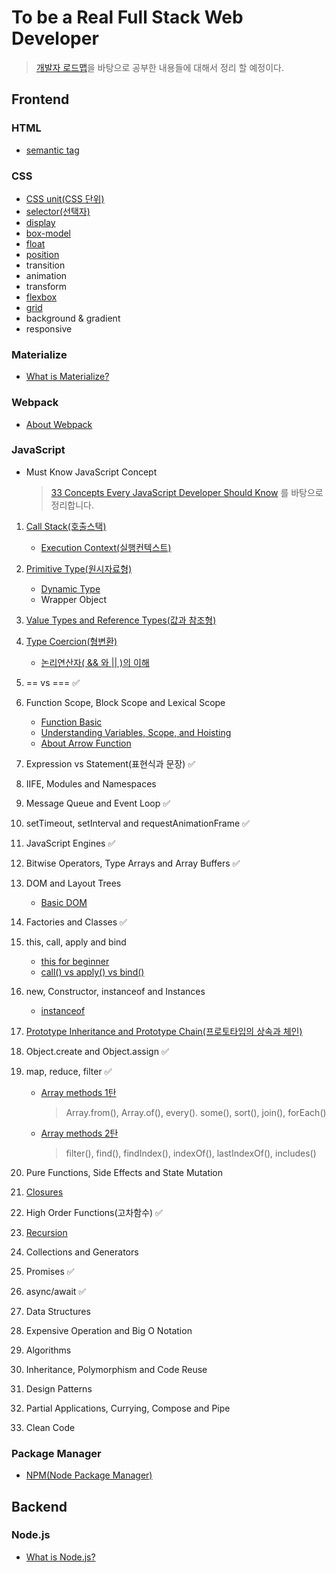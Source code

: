 # To be a Real Full Stack Web Developer

> [개발자 로드맵](https://github.com/kamranahmedse/developer-roadmap)을 바탕으로 공부한 내용들에 대해서 정리 할 예정이다.

## Frontend

### HTML

-   [semantic tag](html/semantic.md)

### CSS

-   [CSS unit(CSS 단위)](CSS/css-unit.md)
-   [selector(선택자)](CSS/selector.md)
-   [display](CSS/display.md)
-   [box-model](CSS/boxmodel.md)
-   [float](CSS/float.md)
-   [position](CSS/position.md)
-   transition
-   animation
-   transform
-   [flexbox](CSS/flexbox.md)
-   [grid](CSS/grid.md)
-   background & gradient
-   responsive

### Materialize

-   [What is Materialize?](Materialize/what-is-materialize.md)

### Webpack

-   [About Webpack](Webpack/webpack.md)

### JavaScript

-   Must Know JavaScript Concept
    > [33 Concepts Every JavaScript Developer Should Know](https://github.com/jjanmo/33-js-concepts) 를 바탕으로 정리합니다.

1.  [Call Stack(호출스택)](JavaScript/33Concepts/callstack.md)

    -   [Execution Context(실행컨텍스트)](JavaScript/33Concepts/execution-context.md)

2.  [Primitive Type(원시자료형)](JavaScript/33Concepts/primitivetype.md)

    -   [Dynamic Type](JavaScript/33Concepts/dynamicType.md)
    -   Wrapper Object

3.  [Value Types and Reference Types(값과 참조형)](JavaScript/33Concepts/valueType-vs-referenceType.md)
4.  [Type Coercion(형변환)](JavaScript/33Concepts/coercion.md)

    -   [논리연산자( && 와 || )의 이해](JavaScript/33Concepts/logical_operator.md)

5.  == vs === ✅
6.  Function Scope, Block Scope and Lexical Scope

    -   [Function Basic](JavaScript/33Concepts/function_basic.md)
    -   [Understanding Variables, Scope, and Hoisting](JavaScript/33Concepts/variables_scope_hoisting.md)
    -   [About Arrow Function](JavaScript/33Concepts/arrowfunction.md)

7.  Expression vs Statement(표현식과 문장) ✅
8.  IIFE, Modules and Namespaces
9.  Message Queue and Event Loop ✅
10. setTimeout, setInterval and requestAnimationFrame ✅
11. JavaScript Engines ✅
12. Bitwise Operators, Type Arrays and Array Buffers ✅
13. DOM and Layout Trees
    -   [Basic DOM](JavaScript/33Concepts/DOM.md)
14. Factories and Classes ✅
15. this, call, apply and bind
    -   [this for beginner](JavaScript/33Concepts/this.md)
    -   [call() vs apply() vs bind()](JavaScript/33Concepts/call_apply_bind.md)
16. new, Constructor, instanceof and Instances

    -   [instanceof](JavaScript/33Concepts/instanceof.md)

17. [Prototype Inheritance and Prototype Chain(프로토타입의 상속과 체인)](JavaScript/33Concepts/prototype.md)
18. Object.create and Object.assign ✅
19. map, reduce, filter ✅

    -   [Array methods 1탄](JavaScript/array/arrayMethod1.md)

        > Array.from(), Array.of(), every(). some(), sort(), join(), forEach()

    -   [Array methods 2탄](JavaScript/array/arrayMethod2.md)
        > filter(), find(), findIndex(), indexOf(), lastIndexOf(), includes()

20. Pure Functions, Side Effects and State Mutation
21. [Closures](JavaScript/33Concepts/closure.md)
22. High Order Functions(고차함수) ✅
23. [Recursion](JavaScript/33Concepts/recursion.md)
24. Collections and Generators
25. Promises ✅
26. async/await ✅
27. Data Structures
28. Expensive Operation and Big O Notation
29. Algorithms
30. Inheritance, Polymorphism and Code Reuse
31. Design Patterns
32. Partial Applications, Currying, Compose and Pipe
33. Clean Code

### Package Manager

-   [NPM(Node Package Manager)](PackageManager/NPM.md)

## Backend

### Node.js

-   [What is Node.js?](Node/what-is-node.md)
